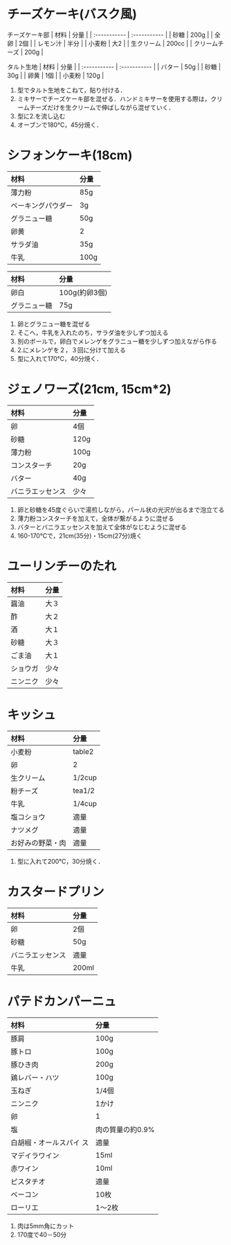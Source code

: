# チーズケーキ(バスク風)

チーズケーキ部
| 材料 | 分量 |
| :----------- | :----------- |
|  砂糖         |  200g        |
|  全卵         |  2個         |
|  レモン汁      |   半分        |
|  小麦粉        |  大2         |
|  生クリーム     |   200cc     |
|   クリームチーズ  |   200g    |


タルト生地
| 材料 | 分量 |
| :----------- | :----------- |
|  バター       |  50g   |
|  砂糖      |  30g   |
|  卵黄     |  1個   |
|  小麦粉       |  120g   |


1. 型でタルト生地をこねて，貼り付ける．
2. ミキサーでチーズケーキ部を混ぜる．ハンドミキサーを使用する際は，クリームチーズだけを生クリームで伸ばしながら混ぜていく．
3. 型に2.を流し込む
4. オーブンで180℃，45分焼く．


# シフォンケーキ(18cm)

| 材料 | 分量 |
| :----------- | :----------- |
|薄力粉       |85g  |
|ベーキングパウダー |3g  |
|グラニュー糖    |50g |
|卵黄        |2   |
|サラダ油      |35g  |
|牛乳        |100g | 



| 材料 | 分量 |
| :----------- | :----------- |
|卵白 |100g(約卵3個)  |
|グラニュー糖    |75g |


1. 卵とグラニュー糖を混ぜる
2. そこへ，牛乳を入れたのち，サラダ油を少しずつ加える
3. 別のボールで，卵白でメレンゲをグラニュー糖を少しずつ加えながら作る
4. 2.にメレンゲを２，３回に分けて加える
5. 型に入れて170℃，40分焼く．




# ジェノワーズ(21cm, 15cm*2)


| 材料 | 分量 |
| :----------- | :----------- |
| 卵           | 4個    |
| 砂糖          | 120g   | 
| 薄力粉         | 100g     |        
| コンスターチ      | 20g    |
| バター         | 40g    |
| バニラエッセンス    | 少々   |

1. 卵と砂糖を45度ぐらいで湯煎しながら，パール状の光沢が出るまで泡立てる
2. 薄力粉コンスターチを加えて，全体が繋がるように混ぜる
3. バターとバニラエッセンスを加えて全体がなじむように混ぜる 
4. 160-170℃で，21cm(35分)・15cm(27分)焼く




# ユーリンチーのたれ


| 材料 | 分量 |
| :----------- | :----------- |
| 醤油   | 大３ | 
| 酢    | 大２ | 
| 酒    | 大１ | 
| 砂糖   | 大３ | 
| ごま油  | 大１ | 
| ショウガ | 少々 | 
| ニンニク | 少々 | 



# キッシュ

| 材料 | 分量 |
| :----------- | :----------- |
小麦粉        |   table2  |
卵          |   2|
生クリーム     |   1/2cup|
粉チーズ      |    tea1/2|
牛乳           |  1/4cup|
塩コショウ     |適量 |
ナツメグ      |適量|
お好みの野菜・肉   |適量|

1. 型に入れて200℃，30分焼く．




# カスタードプリン
| 材料          | 分量   |
| :----------- | :----------- |
| 卵            | 2個   | 
| 砂糖          | 50g   | 
| バニラエッセンス | 適量   | 
| 牛乳          | 200ml |  

# パテドカンパーニュ
| 材料          | 分量   |
| :----------- | :----------- |
| 豚肩            | 100g   | 
| 豚トロ          | 100g   | 
| 豚ひき肉 | 200g   | 
| 鶏レバー・ハツ　 | 100g
| 玉ねぎ　　　　　 | 1/4個
| ニンニク　　　　 | 1かけ
| 卵　　　　 | 1
| 塩　　　　　　　 | 肉の質量の約0.9%
| 白胡椒・オールスパイ ス |適量
| マデイラワイン　 | 15ml
| 赤ワイン　　　    |  10ml
| ピスタチオ　　　 | 適量
| ベーコン　　　　 | 10枚
| ローリエ　　　　 | 1〜2枚


1. 肉は5mm角にカット
2. 170度で40－50分